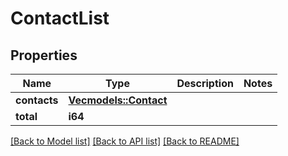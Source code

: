 # ContactList

## Properties

Name | Type | Description | Notes
------------ | ------------- | ------------- | -------------
**contacts** | [**Vec<models::Contact>**](Contact.md) |  | 
**total** | **i64** |  | 

[[Back to Model list]](../README.md#documentation-for-models) [[Back to API list]](../README.md#documentation-for-api-endpoints) [[Back to README]](../README.md)



